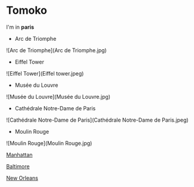 # Tomoko

I'm in **paris**

- Arc de Triomphe

![Arc de Triomphe](Arc de Triomphe.jpg)

- Eiffel Tower

![Eiffel Tower](Eiffel tower.jpeg)

- Musée du Louvre

![Musée du Louvre](Musée du Louvre.jpg)

- Cathédrale Notre-Dame de Paris

![Cathédrale Notre-Dame de Paris](Cathédrale Notre-Dame de Paris.jpeg)

- Moulin Rouge

![Moulin Rouge](Moulin Rouge.jpg)

[Manhattan](index.html)

[Baltimore](baltimore.html)

[New Orleans](newOrleans.html)


